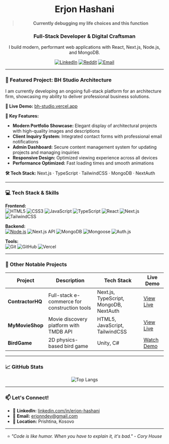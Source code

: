 <div align="center">

# Erjon Hashani 

> **Currently debugging my life choices and this function**

### **Full-Stack Developer & Digital Craftsman**
I build modern, performant web applications with React, Next.js, Node.js, and MongoDB.

[![LinkedIn](https://img.shields.io/badge/LinkedIn-0077B5?style=for-the-badge&logo=linkedin&logoColor=white)](https://linkedin.com/in/erjon-hashani)
[![Reddit](https://img.shields.io/badge/Reddit-FF4500?style=for-the-badge&logo=reddit&logoColor=white)](https://www.reddit.com/user/Ok_Salamander9336)
[![Email](https://img.shields.io/badge/Email-D14836?style=for-the-badge&logo=gmail&logoColor=white)](mailto:erjonndev@gmail.com)

</div>

---

### 🚀 Featured Project: BH Studio Architecture

I am currently developing an ongoing full-stack platform for an architecture firm, showcasing my ability to deliver professional business solutions.

**🔗 Live Demo:** [bh-studio.vercel.app](https://bh-studio.vercel.app/)

**🌟 Key Features:**
- **Modern Portfolio Showcase:** Elegant display of architectural projects with high-quality images and descriptions
- **Client Inquiry System:** Integrated contact forms with professional email notifications
- **Admin Dashboard:** Secure content management system for updating projects and managing inquiries
- **Responsive Design:** Optimized viewing experience across all devices
- **Performance Optimized:** Fast loading times and smooth animations

**🛠️ Tech Stack:** Next.js · TypeScript · TailwindCSS · MongoDB · NextAuth

---

### 💻 Tech Stack & Skills

**Frontend:**  
![HTML5](https://img.shields.io/badge/HTML5-E34F26?style=flat&logo=html5&logoColor=white)
![CSS3](https://img.shields.io/badge/CSS3-1572B6?style=flat&logo=css3&logoColor=white)
![JavaScript](https://img.shields.io/badge/JavaScript-F7DF1E?style=flat&logo=javascript&logoColor=black)
![TypeScript](https://img.shields.io/badge/TypeScript-007ACC?style=flat&logo=typescript&logoColor=white)
![React](https://img.shields.io/badge/React-20232A?style=flat&logo=react&logoColor=61DAFB)
![Next.js](https://img.shields.io/badge/Next.js-000000?style=flat&logo=next.js&logoColor=white)
![TailwindCSS](https://img.shields.io/badge/Tailwind_CSS-38B2AC?style=flat&logo=tailwind-css&logoColor=white)

**Backend:**  
[![Node.js](https://img.shields.io/badge/Node.js-18.x-339933?style=for-the-badge&logo=nodedotjs&logoColor=white)](https://nodejs.org/)
![Next.js API](https://img.shields.io/badge/Next.js_API-000000?style=flat&logo=next.js&logoColor=white)
![MongoDB](https://img.shields.io/badge/MongoDB-4EA94B?style=flat&logo=mongodb&logoColor=white)
![Mongoose](https://img.shields.io/badge/Mongoose-880000?style=flat&logo=mongoose&logoColor=white)
![Auth.js](https://img.shields.io/badge/Auth.js-000000?style=for-the-badge&logo=auth0&logoColor=white)

**Tools:**  
![Git](https://img.shields.io/badge/Git-F05032?style=flat&logo=git&logoColor=white)
![GitHub](https://img.shields.io/badge/GitHub-181717?style=flat&logo=github&logoColor=white)
![Vercel](https://img.shields.io/badge/Vercel-000000?style=flat&logo=vercel&logoColor=white)

---

### 📌 Other Notable Projects

| Project | Description | Tech Stack | Live Demo |
|---------|-------------|------------|-----------|
| **ContractorHQ** | Full-stack e-commerce for construction tools | Next.js, TypeScript, MongoDB, NextAuth | [View Live](https://contractor-hq.vercel.app) |
| **MyMovieShop** | Movie discovery platform with TMDB API | HTML5, JavaScript, TailwindCSS | [View Live](https://erjonhashani.github.io/MyMovieShop/) |
| **BirdGame** | 2D physics-based bird game | Unity, C# | [Watch Demo](https://youtube.com/watch?v=5806PCnyOBI) |

---

### 📈 GitHub Stats

<div align="center">
  
![Top Langs](https://github-readme-stats.vercel.app/api/top-langs/?username=erjonhashani&layout=compact&theme=radical)

</div>

---

### 📫 Let's Connect!

- 💼 **LinkedIn:** [linkedin.com/in/erjon-hashani](https://linkedin.com/in/erjon-hashani)
- 📧 **Email:** [erjonndev@gmail.com](mailto:erjonndev@gmail.com)
- 📍 **Location:** Prishtina, Kosovo

---

<div align="center">

⭐️ *"Code is like humor. When you have to explain it, it's bad." - Cory House*

</div>
